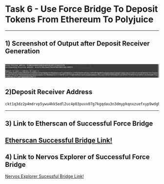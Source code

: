 # Task 6 - Use Force Bridge To Deposit Tokens From Ethereum To Polyjuice
---
## 1) Screenshot of Output after Deposit Receiver Generation
![](./generate.png)
---
## 2)Deposit Receiver Address
```
ckt1q3dz2p4mdrvp5ywu4kk5edl2uc4p03puvx07g7kgqdau3n3dmypkqnxzuefxyp9wdghglncj77k5wt6p59sx6kukyjlwh5s467qgp8m25yqqqqqsqqqqqvqqqqqfjqqqqrgqcwszcq4uvnvyptem7qh3nglf4xvfxnpeqck5gymz38uygfg7s6gqqqqpqqqqqqcqqqqqxyqqqqx7asf60w8pqpte2sfcfn90fdfzxue7ff2g8sawe9wacnqat6jmygqngqqqqpxv9ejjvgz2u63w3l839aadguh5rgtqd4devf97a0fpt4uqsz0k527j4yukdspg6xf2ayet040uwgvzyftlqq9rqgqqqqqqcq70altt
```
---
## 3) Link to Etherscan of Successful Force Bridge
[Etherscan Successful Bridge Link!](https://rinkeby.etherscan.io/tx/0xc0a0558ecee918070499943d38fe4238e0b3472dacc7c7ff698334be9ce2488b)
---
## 4) Link to Nervos Explorer of Successful Force Bridge
[Nervos Explorer Sucessful Bridge Link!](https://explorer.nervos.org/aggron/transaction/0x89abb4610e19c62d056188c2b600af766adc2fd7e625c8d430bc1372a220eea5)

